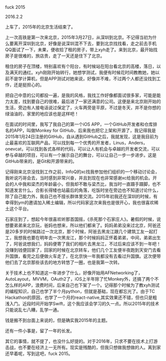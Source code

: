 fuck 2015

2016.2.2


上车了，2015年的北京生活结束了。

上一次高铁是第一次来北京，2015年3月27日，从深圳到北京。不记得当初为什么要离开深圳到北京，好像是说深圳混不下去，要到北京找找看，走之前去手机QQ面试了一下，未果，便收拾了租的房子，带上xyh走了。来到北京，最开始找房子是很难的，旅店贵，走了一天还是住下了北京。

租住的房子在顶楼，特别喜欢有个阳台，有时候站在阳台看北京的高楼，落日，以及满天的通红。xyh刚刚开始转行，她想学测试，我便有时候花时间教教她，她以前不是学计算机，但是APP测试对她来说，好像并不难，不过两个人都还没找到工作，还是挺担心的。

把自己中意的公司都投一遍，是我的风格，我找工作好像都面试很多家，可能是能力太差，找到要自己的很难，最后进了一家还满意的公司。这便是来北京刚开始的生活，旁边有人接电话说过保定了，火车两旁是平原，不过是冬天，并不是你想的绿油油的，家里的地应该也是这样吧！

在面试的时间里，我写了我自己的第一个iOS APP，一个GitHub开发者和仓库排名的APP，叫做Monkey for GitHub，后来我也把它上架和开源了，我记得我是2015年1月24日注册的GitHub，自从遇到GitHub之后，我就发现，这是我目前为止最喜欢的互联网产品，可以找到每一个优秀的开发者，Linus，Anders，onevcat，可以找到各式各样的代码，可以让人有机会与卓越的开发者交流，可以参与卓越的项目，可以有一个展示自己的舞台，可以让自己一步一步进步。这是GitHub带来的，是Git和开源带来的。

记得刚来北京没找到工作之前，InfoQ的xc找我参加他们组织的一个移动讨论会，我听说巧哥会去，当时感到非常兴奋，并且到现在也非常感谢xc给我的机会。开会的人中我和梁杰的年龄最小，但我却不敢与梁杰比，我当时一直蹑手蹑脚，也不知道发言什么，合影长得矮也站最后的角落，吃饭时坐在旁边也不知道讨论什么，除了自己能力外，我自己也不擅长群体里交流。2015年初我还在深圳的时候，有幸得到ym的邀请加入稀土编辑，所以代码家这次来我也是很开心，我也很喜欢稀土这个平台。

石家庄到了，想起今年很喜欢听那首国摇，《杀死那个石家庄人》。暑假的时候，说想要弟弟来北京玩，爸妈也想来，所以他们都来了。妈妈弟弟没来过北京，阿爸还是20多岁的时候路过一次北京，那个时候，阿爸去黑龙江跟几个建筑工友一起打工，我想我也要在明年去一次黑龙江，那个时候妈妈正怀着弟弟，中间，弟弟出生了，阿爸说想我们，妈妈便寄了我们的相片去黑龙江，不过后来应该不到一年吧！没赚到钱便回家了，回家的时候在北京转车，他们几个工友便半夜跑到天安门去看升国旗，看完之后便做火车走了，在北京快一年我都没有去看过升国旗。这次便带他们去了北京那些该去的地方转悠了一圈，也是我第一次转。

关于技术上也不知道这一年进步了什么，好像开始用AFNetworking了，AutoLayout，MVVM，OAuth2了，iOS上半年除了忙Monkey外，还搞了两个不怎么样的APP，浪费时间，后来自己也下架了一个。记得那个时候为了教xyh测试的编程知识，自己也学了半个月python，但就是基础，现在都忘光了。由于TC Hackathon的原因，也学了一个月的react-native,其实效果还不错，但也只是粗浅入门。近段时间开始学Swift，这个我应该会学习的久一点。所以2015年的技术只能说乱七八糟，乱学一通。

钱是搬不到台面上来说的，但是确实我2015年的主题。

还有一件小事是，留了一年的长发。

其它的事情，就不提了，也没什么好提的。对于2016年，只求不要在技术上打游击战，也不要在经济上一无所有。现实是残酷的，但我只想做我想做的人。离到家还早着呢，写到这吧，fuck 2015。





